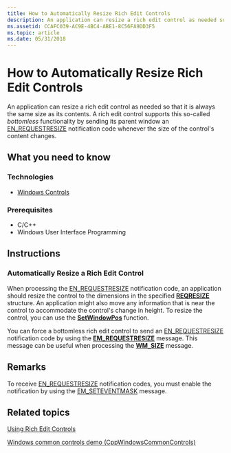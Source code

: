 ```yaml
---
title: How to Automatically Resize Rich Edit Controls
description: An application can resize a rich edit control as needed so that it is always the same size as its contents.
ms.assetid: CCAFC039-AC9E-4BC4-ABE1-8C56FA9DD3F5
ms.topic: article
ms.date: 05/31/2018
---
```


# How to Automatically Resize Rich Edit Controls

An application can resize a rich edit control as needed so that it is always the same size as its contents. A rich edit control supports this so-called *bottomless* functionality by sending its parent window an [EN\_REQUESTRESIZE](en-requestresize.md) notification code whenever the size of the control's content changes.

## What you need to know

### Technologies

-   [Windows Controls](window-controls.md)

### Prerequisites

-   C/C++
-   Windows User Interface Programming

## Instructions

### Automatically Resize a Rich Edit Control

When processing the [EN\_REQUESTRESIZE](en-requestresize.md) notification code, an application should resize the control to the dimensions in the specified [**REQRESIZE**](/windows/desktop/api/Richedit/ns-richedit-reqresize) structure. An application might also move any information that is near the control to accommodate the control's change in height. To resize the control, you can use the [**SetWindowPos**](https://docs.microsoft.com/windows/desktop/api/winuser/nf-winuser-setwindowpos) function.

You can force a bottomless rich edit control to send an [EN\_REQUESTRESIZE](en-requestresize.md) notification code by using the [**EM\_REQUESTRESIZE**](em-requestresize.md) message. This message can be useful when processing the [**WM\_SIZE**](https://docs.microsoft.com/windows/desktop/winmsg/wm-size) message.

## Remarks

To receive [EN\_REQUESTRESIZE](en-requestresize.md) notification codes, you must enable the notification by using the [EM\_SETEVENTMASK](em-seteventmask.md) message.

## Related topics

<dl> <dt>

[Using Rich Edit Controls](using-rich-edit-controls.md)
</dt> <dt>

[Windows common controls demo (CppWindowsCommonControls)](https://go.microsoft.com/fwlink/p/?linkid=214295)
</dt> </dl>

 

 




